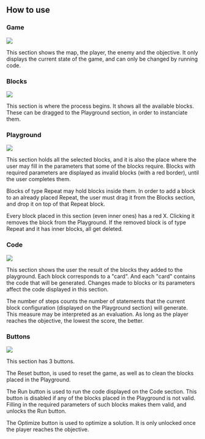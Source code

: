 ## **How to use**

### **Game**
![](https://i.imgur.com/4rbSn5n.png)

This section shows the map, the player, the enemy and the objective.
It only displays the current state of the game, and can only be changed by running code.

### **Blocks**
![](https://i.imgur.com/L1F3xic.png)

This section is where the process begins. It shows all the available blocks. These can be dragged to the Playground section, in order to instanciate them.


### **Playground**
![](https://i.imgur.com/AHUCgK3.png)

This section holds all the selected blocks, and it is also the place where the user may fill in the parameters that some of the blocks require. Blocks with required parameters are displayed as invalid blocks (with a red border), until the user completes them.


Blocks of type Repeat may hold blocks inside them. In order to add a block to an already placed Repeat, the user must drag it from the Blocks section, and drop it on top of that Repeat block.


Every block placed in this section (even inner ones) has a red X. Clicking it removes the block from the Playground. If the removed block is of type Repeat and it has inner blocks, all get deleted.


### **Code**
![](https://i.imgur.com/A4CAJKs.png)

This section shows the user the result of the blocks they added to the playground. Each block corresponds to a "card". And each "card" contains the code that will be generated. Changes made to blocks or its parameters affect the code displayed in this section.

The number of steps counts the number of statements that the current block configuration (displayed on the Playground section) will generate. This measure may be interpreted as an evaluation. As long as the player reaches the objective, the lowest the score, the better.


### **Buttons**
![](https://i.imgur.com/Rlvhtkk.png)

This section has 3 buttons.

The Reset button, is used to reset the game, as well as to clean the blocks placed in the Playground.

The Run button is used to run the code displayed on the Code section. This button is disabled if any of the blocks placed in the Playground is not valid. Filling in the required parameters of such blocks makes them valid, and unlocks the Run button.

The Optimize button is used to optimize a solution. It is only unlocked once the player reaches the objective.